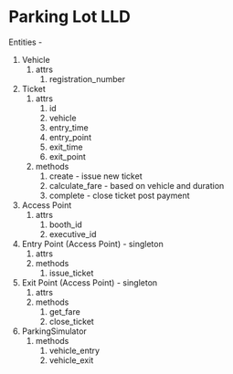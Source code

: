 # Parking Lot LLD

Entities -
1. Vehicle
   1. attrs
      1. registration_number
2. Ticket
   1. attrs
      1. id
      2. vehicle
      3. entry_time
      4. entry_point
      5. exit_time
      6. exit_point
   2. methods
      1. create - issue new ticket
      2. calculate_fare - based on vehicle and duration
      3. complete - close ticket post payment
3. Access Point
   1. attrs
      1. booth_id
      2. executive_id
4. Entry Point (Access Point) - singleton
   1. attrs
   2. methods
      1. issue_ticket
5. Exit Point (Access Point) - singleton
   1. attrs
   2. methods
      1. get_fare
      2. close_ticket
6. ParkingSimulator
   1. methods
      1. vehicle_entry
      2. vehicle_exit